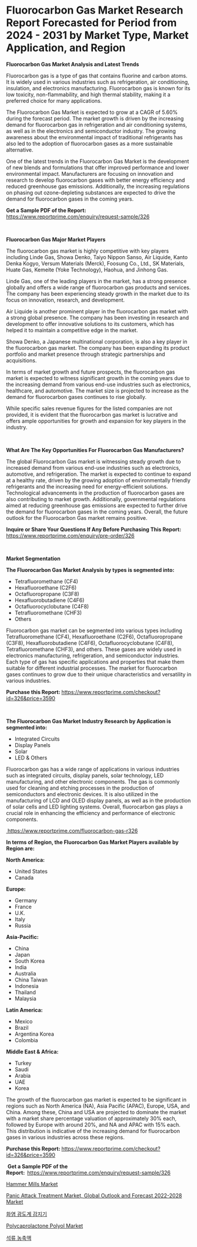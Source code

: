 <p><h1>Fluorocarbon Gas Market Research Report Forecasted for Period from 2024 -  2031 by Market Type, Market Application, and Region</h1></p><p><strong>Fluorocarbon Gas Market Analysis and Latest Trends</strong></p>
<p><p>Fluorocarbon gas is a type of gas that contains fluorine and carbon atoms. It is widely used in various industries such as refrigeration, air conditioning, insulation, and electronics manufacturing. Fluorocarbon gas is known for its low toxicity, non-flammability, and high thermal stability, making it a preferred choice for many applications.</p><p>The Fluorocarbon Gas Market is expected to grow at a CAGR of 5.60% during the forecast period. The market growth is driven by the increasing demand for fluorocarbon gas in refrigeration and air conditioning systems, as well as in the electronics and semiconductor industry. The growing awareness about the environmental impact of traditional refrigerants has also led to the adoption of fluorocarbon gases as a more sustainable alternative.</p><p>One of the latest trends in the Fluorocarbon Gas Market is the development of new blends and formulations that offer improved performance and lower environmental impact. Manufacturers are focusing on innovation and research to develop fluorocarbon gases with better energy efficiency and reduced greenhouse gas emissions. Additionally, the increasing regulations on phasing out ozone-depleting substances are expected to drive the demand for fluorocarbon gases in the coming years.</p></p>
<p><strong>Get a Sample PDF of the Report:&nbsp;</strong> <a href="https://www.reportprime.com/enquiry/request-sample/326">https://www.reportprime.com/enquiry/request-sample/326</a></p>
<p>&nbsp;</p>
<p><strong>Fluorocarbon Gas Major Market Players</strong></p>
<p><p>The fluorocarbon gas market is highly competitive with key players including Linde Gas, Showa Denko, Taiyo Nippon Sanso, Air Liquide, Kanto Denka Kogyo, Versum Materials (Merck), Foosung Co., Ltd., SK Materials, Huate Gas, Kemeite (Yoke Technology), Haohua, and Jinhong Gas.</p><p>Linde Gas, one of the leading players in the market, has a strong presence globally and offers a wide range of fluorocarbon gas products and services. The company has been experiencing steady growth in the market due to its focus on innovation, research, and development.</p><p>Air Liquide is another prominent player in the fluorocarbon gas market with a strong global presence. The company has been investing in research and development to offer innovative solutions to its customers, which has helped it to maintain a competitive edge in the market.</p><p>Showa Denko, a Japanese multinational corporation, is also a key player in the fluorocarbon gas market. The company has been expanding its product portfolio and market presence through strategic partnerships and acquisitions.</p><p>In terms of market growth and future prospects, the fluorocarbon gas market is expected to witness significant growth in the coming years due to the increasing demand from various end-use industries such as electronics, healthcare, and automotive. The market size is projected to increase as the demand for fluorocarbon gases continues to rise globally.</p><p>While specific sales revenue figures for the listed companies are not provided, it is evident that the fluorocarbon gas market is lucrative and offers ample opportunities for growth and expansion for key players in the industry.</p></p>
<p>&nbsp;</p>
<p><strong>What Are The Key Opportunities For Fluorocarbon Gas Manufacturers?</strong></p>
<p><p>The global Fluorocarbon Gas market is witnessing steady growth due to increased demand from various end-use industries such as electronics, automotive, and refrigeration. The market is expected to continue to expand at a healthy rate, driven by the growing adoption of environmentally friendly refrigerants and the increasing need for energy-efficient solutions. Technological advancements in the production of fluorocarbon gases are also contributing to market growth. Additionally, governmental regulations aimed at reducing greenhouse gas emissions are expected to further drive the demand for fluorocarbon gases in the coming years. Overall, the future outlook for the Fluorocarbon Gas market remains positive.</p></p>
<p><strong>Inquire or Share Your Questions If Any Before Purchasing This Report:</strong> <a href="https://www.reportprime.com/enquiry/pre-order/326">https://www.reportprime.com/enquiry/pre-order/326</a></p>
<p>&nbsp;</p>
<p><strong>Market Segmentation</strong></p>
<p><strong>The Fluorocarbon Gas Market Analysis by types is segmented into:</strong></p>
<p><ul><li>Tetrafluoromethane (CF4)</li><li>Hexafluoroethane (C2F6)</li><li>Octafluoropropane (C3F8)</li><li>Hexafluorobutadiene (C4F6)</li><li>Octafluorocyclobutane (C4F8)</li><li>Tetrafluoromethane (CHF3)</li><li>Others</li></ul></p>
<p><p>Fluorocarbon gas market can be segmented into various types including Tetrafluoromethane (CF4), Hexafluoroethane (C2F6), Octafluoropropane (C3F8), Hexafluorobutadiene (C4F6), Octafluorocyclobutane (C4F8), Tetrafluoromethane (CHF3), and others. These gases are widely used in electronics manufacturing, refrigeration, and semiconductor industries. Each type of gas has specific applications and properties that make them suitable for different industrial processes. The market for fluorocarbon gases continues to grow due to their unique characteristics and versatility in various industries.</p></p>
<p><strong>Purchase this Report:&nbsp;</strong><a href="https://www.reportprime.com/checkout?id=326&price=3590">https://www.reportprime.com/checkout?id=326&price=3590</a></p>
<p>&nbsp;</p>
<p><strong>The Fluorocarbon Gas Market Industry Research by Application is segmented into:</strong></p>
<p><ul><li>Integrated Circuits</li><li>Display Panels</li><li>Solar</li><li>LED & Others</li></ul></p>
<p><p>Fluorocarbon gas has a wide range of applications in various industries such as integrated circuits, display panels, solar technology, LED manufacturing, and other electronic components. The gas is commonly used for cleaning and etching processes in the production of semiconductors and electronic devices. It is also utilized in the manufacturing of LCD and OLED display panels, as well as in the production of solar cells and LED lighting systems. Overall, fluorocarbon gas plays a crucial role in enhancing the efficiency and performance of electronic components.</p></p>
<p><a href="https://www.reportprime.com/fluorocarbon-gas-r326">&nbsp;https://www.reportprime.com/fluorocarbon-gas-r326</a></p>
<p><strong>In terms of Region, the Fluorocarbon Gas Market Players available by Region are:</strong></p>
<p>
    <p> <strong> North America: </strong>
        <ul>
            <li>United States</li>
            <li>Canada</li>
        </ul>
        </p> 
    <p> <strong> Europe: </strong>
        <ul>
            <li>Germany</li>
            <li>France</li>
            <li>U.K.</li>
            <li>Italy</li>
            <li>Russia</li>
        </ul>
        </p> 
    <p> <strong> Asia-Pacific: </strong>
        <ul>
            <li>China</li>
            <li>Japan</li>
            <li>South Korea</li>
            <li>India</li>
            <li>Australia</li>
            <li>China Taiwan</li>
            <li>Indonesia</li>
            <li>Thailand</li>
            <li>Malaysia</li>
        </ul>
        </p> 
    <p> <strong> Latin America: </strong>
        <ul>
            <li>Mexico</li>
            <li>Brazil</li>
            <li>Argentina Korea</li>
            <li>Colombia</li>
        </ul>
        </p> 
    <p> <strong> Middle East & Africa: </strong>
        <ul>
            <li>Turkey</li>
            <li>Saudi</li>
            <li>Arabia</li>
            <li>UAE</li>
            <li>Korea</li>
        </ul>
    </p>
    </p>
<p><p>The growth of the fluorocarbon gas market is expected to be significant in regions such as North America (NA), Asia Pacific (APAC), Europe, USA, and China. Among these, China and USA are projected to dominate the market with a market share percentage valuation of approximately 30% each, followed by Europe with around 20%, and NA and APAC with 15% each. This distribution is indicative of the increasing demand for fluorocarbon gases in various industries across these regions.</p></p>
<p><strong>Purchase this Report: </strong><a href="https://www.reportprime.com/checkout?id=326&price=3590">https://www.reportprime.com/checkout?id=326&price=3590</a></p>
<p>&nbsp;<strong>Get a Sample PDF of the Report:&nbsp;&nbsp;</strong><a href="https://www.reportprime.com/enquiry/request-sample/326">https://www.reportprime.com/enquiry/request-sample/326</a></p>
<p><strong></strong></p>
<p><p><a href="https://www.linkedin.com/pulse/hammer-mills-market-growth-outlook-from-2024-2031-projecting-v105e">Hammer Mills Market</a></p><p><a href="https://medium.com/@othaleffler24/panic-attack-treatment-market-global-outlook-and-forecast-2022-2028-market-trends-a-detailed-b16852ab76fb">Panic Attack Treatment Market, Global Outlook and Forecast 2022-2028 Market</a></p><p><a href="https://medium.com/@nettieboyle67/%ED%99%94%EC%97%BC-%EA%B4%91%EB%8F%84-%EA%B2%80%EC%B6%9C%EA%B8%B0-%EC%8B%9C%EC%9E%A5%EC%9D%80-2024%EB%85%84%EB%B6%80%ED%84%B0-2031%EB%85%84%EA%B9%8C%EC%A7%80%EC%9D%98-%EC%84%B1%EC%9E%A5-%EC%A0%84%EB%A7%9D%EC%9D%84-%EB%8B%A4%EB%A3%A8%EB%A9%B0-%EC%8B%9C%EC%9E%A5-%EB%8F%99%ED%96%A5-%EB%B6%84%EC%84%9D%EC%9D%80-%EC%9D%91%EC%9A%A9-%EB%B6%84%EC%95%BC-%EC%A7%80%EC%97%AD-%EC%A0%84%EB%A7%9D-%EB%B0%8F-%EC%88%98%EC%9D%B5%EC%9D%84-%EC%A4%91%EC%A0%90%EC%9C%BC%EB%A1%9C-%EC%98%88%EC%B8%A1%EB%90%9C%EB%8B%A4-8bf3ae2df578">화염 광도계 감지기</a></p><p><a href="https://github.com/anggakarna133/Market-Research-Report-List-1/blob/main/polycaprolactone-polyol-market.md">Polycaprolactone Polyol Market</a></p><p><a href="https://medium.com/@nettieboyle67/%EC%84%9D%EB%A5%98-%EB%86%8D%EC%B6%95%EC%95%A1-%EC%8B%9C%EC%9E%A5%EC%9D%98-%EC%8B%AC%EC%B8%B5-%EB%B6%84%EC%84%9D-%EC%B6%94%EC%9D%B4-%EC%8B%9C%EC%9E%A5-%EC%84%B8%EB%B6%84%ED%99%94-%EB%B0%8F-%EA%B2%BD%EC%9F%81-%EB%B6%84%EC%84%9D-cdb5267dfe65">석류 농축액</a></p></p>